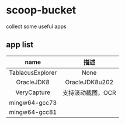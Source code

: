 # scoop-bucket
collect some useful apps

## app list

| name | 描述 |
| :-----:| :----: |
| TablacusExplorer | None |
| OracleJDK8 | OracleJDK8u202 |
|VeryCapture|支持滚动截图，OCR|
|mingw64-gcc73||
|mingw64-gcc81||

